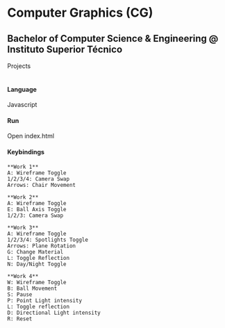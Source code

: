 # Computer Graphics (CG)
## Bachelor of Computer Science & Engineering @ Instituto Superior Técnico
Projects
<br><br>

#### Language
Javascript

#### Run
Open index.html

#### Keybindings
```
**Work 1**
A: Wireframe Toggle
1/2/3/4: Camera Swap
Arrows: Chair Movement

**Work 2**
A: Wireframe Toggle
E: Ball Axis Toggle
1/2/3: Camera Swap

**Work 3**
A: Wireframe Toggle
1/2/3/4: Spotlights Toggle
Arrows: Plane Rotation
G: Change Material
L: Toggle Reflection
N: Day/Night Toggle

**Work 4**
W: Wireframe Toggle
B: Ball Movement
S: Pause
P: Point Light intensity
L: Toggle reflection
D: Directional Light intensity
R: Reset
```
